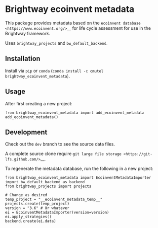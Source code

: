 # Brightway ecoinvent metadata

This package provides metadata based on the `ecoinvent database <https://www.ecoinvent.org/>`__ for life cycle assessment for use in the Brightway framework.

Uses ``brightway_projects`` and ``bw_default_backend``.

## Installation

Install via ``pip`` or ``conda`` (``conda install -c cmutel brightway_ecoinvent_metadata``).

## Usage

After first creating a new project:

    from brightway_ecoinvent_metadata import add_ecoinvent_metadata
    add_ecoinvent_metadata()

## Development

Check out the ``dev`` branch to see the source data files.

A complete source clone require `git large file storage <https://git-lfs.github.com/>`__.

To regenerate the metadata database, run the following in a new project:

    from brightway_ecoinvent_metadata import EcoinventMetadataImporter
    import bw_default_backend as backend
    from brightway_projects import projects

    # Change as desired
    temp_project = "__ecoinvent_metadata_temp__"
    projects.create(temp_project)
    version = "3.6" # Or whatever
    ei = EcoinventMetadataImporter(version=version)
    ei.apply_strategies()
    backend.create(ei.data)
